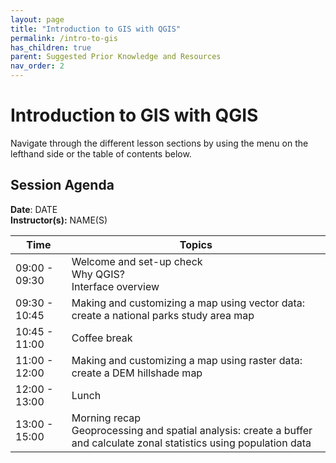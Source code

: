 ```yaml
---
layout: page
title: "Introduction to GIS with QGIS"
permalink: /intro-to-gis
has_children: true
parent: Suggested Prior Knowledge and Resources
nav_order: 2
---
```




# Introduction to GIS with QGIS
Navigate through the different lesson sections by using the menu on the lefthand side or the table of contents below. 

## Session Agenda
**Date**: DATE  
**Instructor(s):** NAME(S)

| Time          | Topics                                                                                                                    |
|---------------|---------------------------------------------------------------------------------------------------------------------------|
| 09:00 - 09:30 | Welcome and set-up check<br>Why QGIS?<br>Interface overview                                                               |
| 09:30 - 10:45 | Making and customizing a map using vector data: create a national parks study area map                                    |
| 10:45 - 11:00 | Coffee break                                                                                                              |
| 11:00 - 12:00 | Making and customizing a map using raster data: create a DEM hillshade map                                                |
| 12:00 - 13:00 | Lunch                                                                                                                     |
| 13:00 - 15:00 | Morning recap<br>Geoprocessing and spatial analysis: create a buffer and calculate zonal statistics using population data |

